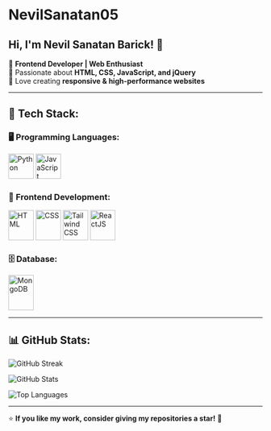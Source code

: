# NevilSanatan05  
## Hi, I'm Nevil Sanatan Barick! 👋  

🔹 **Frontend Developer | Web Enthusiast**  
🔹 Passionate about **HTML, CSS, JavaScript, and jQuery**  
🔹 Love creating **responsive & high-performance websites**  

---

<h2>🚀 Tech Stack:  </h2>

### 🖥 Programming Languages:
<p>
<img src="https://upload.wikimedia.org/wikipedia/commons/c/c3/Python-logo-notext.svg" alt="Python" width="50" height="50">
<img src="https://upload.wikimedia.org/wikipedia/commons/6/6a/JavaScript-logo.png" alt="JavaScript" width="50" height="50">
</p>

### 🎨 Frontend Development:
<p>
<img src="https://upload.wikimedia.org/wikipedia/commons/6/61/HTML5_logo_and_wordmark.svg" alt="HTML" width="50" height="60">
<img src="https://upload.wikimedia.org/wikipedia/commons/d/d5/CSS3_logo_and_wordmark.svg" alt="CSS" width="50" height="60">
<img src="https://upload.wikimedia.org/wikipedia/commons/d/d5/Tailwind_CSS_Logo.svg" alt="Tailwind CSS" width="50" height="60">
<img src="https://upload.wikimedia.org/wikipedia/commons/a/a7/React-icon.svg" alt="ReactJS" width="50" height="60">
</p>

### 🗄️ Database:
<p>
<img src="https://cdn.worldvectorlogo.com/logos/mongodb-icon-1.svg" alt="MongoDB" width="50" height="70">
</p>

---

## 📊 GitHub Stats:
<p>
  <img src="https://github-readme-streak-stats.herokuapp.com/?user=NevilSanatan05&theme=dark&hide_border=false" alt="GitHub Streak">
</p>
<p>
  <img src="https://github-readme-stats.vercel.app/api?username=NevilSanatan05&show_icons=true&theme=dark" alt="GitHub Stats">
</p>
<p>
  <img src="https://github-readme-stats.vercel.app/api/top-langs/?username=NevilSanatan05&layout=compact&theme=dark" alt="Top Languages">
</p>

---

⭐ **If you like my work, consider giving my repositories a star!** 🌟  
